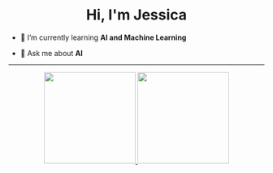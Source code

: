 <h1 align="center">Hi, I'm Jessica</h1>

  
- 🌱 I’m currently learning **AI and Machine Learning**

- 💬 Ask me about **AI**


---

<div align="center">
  <div align="center">
  <a href="https://github.com/jessicaalines">
  <img height="180em" src="https://github-readme-stats.vercel.app/api?username=jessicaalines&show_icons=true&theme=dracula&include_all_commits=true&count_private=true"/>
  <img height="180em" src="https://github-readme-stats.vercel.app/api/top-langs/?username=jessicaalines&layout=compact&langs_count=7&theme=dracula"/>
</div>
</div>
  

